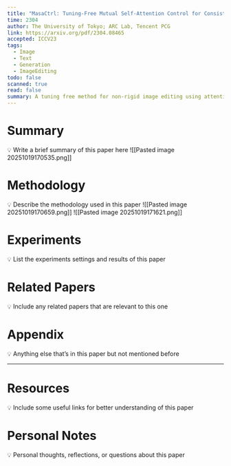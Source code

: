 ```yaml
---
title: "MasaCtrl: Tuning-Free Mutual Self-Attention Control for Consistent Image Synthesis and Editing"
time: 2304
author: The University of Tokyo; ARC Lab, Tencent PCG
link: https://arxiv.org/pdf/2304.08465
accepted: ICCV23
tags:
  - Image
  - Text
  - Generation
  - ImageEditing
todo: false
scanned: true
read: false
summary: A tuning free method for non-rigid image editing using attention.
---
```

# Summary
💡 Write a brief summary of this paper here
![[Pasted image 20251019170535.png]]
# Methodology
💡 Describe the methodology used in this paper
![[Pasted image 20251019170659.png]]
![[Pasted image 20251019171621.png]]
# Experiments
💡 List the experiments settings and results of this paper

# Related Papers
💡 Include any related papers that are relevant to this one

# Appendix
💡 Anything else that’s in this paper but not mentioned before

---
# Resources
💡 Include some useful links for better understanding of this paper

# Personal Notes
💡 Personal thoughts, reflections, or questions about this paper